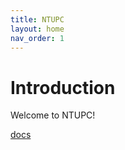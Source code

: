 ```yaml
---
title: NTUPC
layout: home
nav_order: 1
---
```


# Introduction

Welcome to NTUPC!

[docs](https://just-the-docs.com/)
